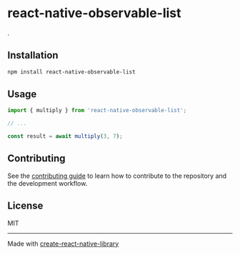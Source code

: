 # react-native-observable-list

.

## Installation

```sh
npm install react-native-observable-list
```

## Usage


```js
import { multiply } from 'react-native-observable-list';

// ...

const result = await multiply(3, 7);
```


## Contributing

See the [contributing guide](CONTRIBUTING.md) to learn how to contribute to the repository and the development workflow.

## License

MIT

---

Made with [create-react-native-library](https://github.com/callstack/react-native-builder-bob)
